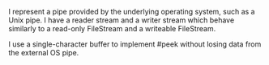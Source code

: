 I represent a pipe provided by the underlying operating system, such as a Unix pipe. I have a reader stream and a writer stream which behave similarly to a read-only FileStream and a writeable FileStream.

I use a single-character buffer to implement #peek without losing data from the external OS pipe.